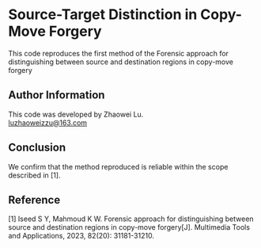 # Source-Target Distinction in Copy-Move Forgery
This code reproduces the first method of the Forensic approach for distinguishing between source and destination regions in copy-move forgery

## Author Information
This code was developed by Zhaowei Lu.
<br>luzhaoweizzu@163.com

## Conclusion
We confirm that the method reproduced is reliable within the scope described in [1].

## Reference
[1] Iseed S Y, Mahmoud K W. Forensic approach for distinguishing between source and destination regions in copy-move forgery[J]. Multimedia Tools and Applications, 2023, 82(20): 31181-31210.
